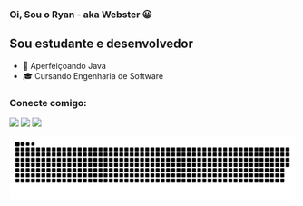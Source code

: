### Oi, Sou o Ryan - aka Webster 😀

## Sou estudante e desenvolvedor

- 🌱 Aperfeiçoando Java
- 🎓 Cursando Engenharia de Software

### Conecte comigo:

<div>
  
  <a href="https://www.linkedin.com/in/ryanwebstert/" target="_blank"><img src="https://img.shields.io/badge/-LinkedIn-%230077B5?style=for-the-badge&logo=linkedin&logoColor=white" target="_blank"></a> 
  <a href="mailto:ryanwebstert@gmail.com" target="_blank"><img src="https://img.shields.io/badge/Gmail-D14836?style=for-the-badge&logo=gmail&logoColor=white" target="_blank"></a> 
  <a href="https://www.instagram.com/websteryan/" target="_blank"><img src="https://img.shields.io/badge/Instagram-E4405F?style=for-the-badge&logo=instagram&logoColor=white" target="_blank"></a> 
</div>


![snake gif](https://github.com/ryanwebstert/ryanwebstert/blob/output/github-contribution-grid-snake.svg)
